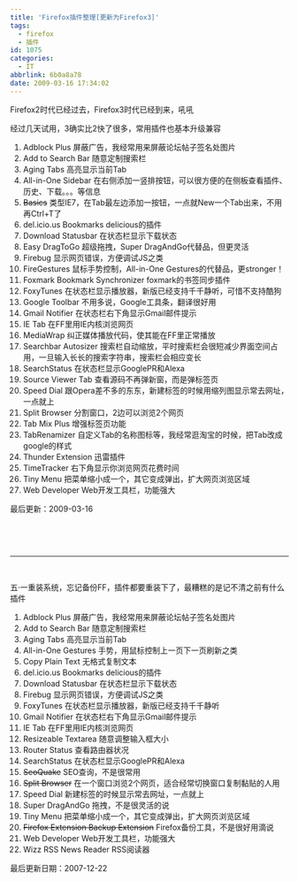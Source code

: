 ```yaml
---
title: 'Firefox插件整理[更新为Firefox3]'
tags:
  - firefox
  - 插件
id: 1075
categories:
  - IT
abbrlink: 6b0a8a78
date: 2009-03-16 17:34:02
---
```


Firefox2时代已经过去，Firefox3时代已经到来，吼吼

经过几天试用，3确实比2快了很多，常用插件也基本升级兼容

1.  Adblock Plus
    屏蔽广告，我经常用来屏蔽论坛帖子签名处图片
2.  Add to Search Bar
    随意定制搜索栏
3.  Aging Tabs
    高亮显示当前Tab
4.  All-in-One Sidebar
    在右侧添加一竖排按钮，可以很方便的在侧板查看插件、历史、下载。。。等信息
5.  <strike>Basics</strike>
    类型IE7，在Tab最左边添加一按钮，一点就New一个Tab出来，不用再Ctrl+T了
6.  del.icio.us Bookmarks
    delicious的插件
7.  Download Statusbar
    在状态栏显示下载状态
8.  Easy DragToGo
    超级拖拽，Super DragAndGo代替品，但更灵活
9.  Firebug
    显示网页错误，方便调试JS之类<!--more-->
10.  FireGestures
    鼠标手势控制，All-in-One Gestures的代替品，更stronger！
11.  Foxmark Bookmark Synchronizer
    foxmark的书签同步插件
12.  FoxyTunes
    在状态栏显示播放器，新版已经支持千千静听，可惜不支持酷狗
13.  Google Toolbar
    不用多说，Google工具条，翻译很好用
14.  Gmail Notifier
    在状态栏右下角显示Gmail邮件提示
15.  IE Tab
    在FF里用IE内核浏览网页
16.  MediaWrap
    纠正媒体播放代码，使其能在FF里正常播放
17.  Searchbar Autosizer
    搜索栏自动缩放，平时搜索栏会很短减少界面空间占用，一旦输入长长的搜索字符串，搜索栏会相应变长
18.  SearchStatus
    在状态栏显示GooglePR和Alexa
19.  Source Viewer Tab
    查看源码不再弹新窗，而是弹标签页
20.  Speed Dial
    跟Opera差不多的东东，新建标签的时候用缩列图显示常去网址，一点就上
21.  Split Browser
    分割窗口，2边可以浏览2个网页
22.  Tab Mix Plus
    增强标签页功能
23.  TabRenamizer
    自定义Tab的名称图标等，我经常逛淘宝的时候，把Tab改成google的样式
24.  Thunder Extension
    迅雷插件
25.  TimeTracker
    右下角显示你浏览网页花费时间
26.  Tiny Menu
    把菜单缩小成一个，其它变成弹出，扩大网页浏览区域
27.  Web Developer
    Web开发工具栏，功能强大
    &nbsp;

最后更新：2009-03-16

&nbsp;

&nbsp;

* * *

&nbsp;

五&middot;一重装系统，忘记备份FF，插件都要重装下了，最糟糕的是记不清之前有什么插件

1.  Adblock Plus
    屏蔽广告，我经常用来屏蔽论坛帖子签名处图片
2.  Add to Search Bar
    随意定制搜索栏
3.  Aging Tabs
    高亮显示当前Tab
4.  All-in-One Gestures
    手势，用鼠标控制上一页下一页刷新之类
5.  Copy Plain Text
    无格式复制文本
6.  del.icio.us Bookmarks
    delicious的插件
7.  Download Statusbar
    在状态栏显示下载状态
8.  Firebug
    显示网页错误，方便调试JS之类
9.  FoxyTunes
    在状态栏显示播放器，新版已经支持千千静听
10.  Gmail Notifier
    在状态栏右下角显示Gmail邮件提示
11.  IE Tab
    在FF里用IE内核浏览网页
12.  Resizeable Textarea
    随意调整输入框大小
13.  Router Status
    查看路由器状况
14.  SearchStatus
    在状态栏显示GooglePR和Alexa
15.  <strike>SeoQuake</strike>
    SEO查询，不是很常用
16.  <strike>Split Browser</strike>
    在一个窗口浏览2个网页，适合经常切换窗口复制黏贴的人用
17.  Speed Dial
    新建标签的时候显示常去网址，一点就上
18.  Super DragAndGo
    拖拽，不是很灵活的说
19.  Tiny Menu
    把菜单缩小成一个，其它变成弹出，扩大网页浏览区域
20.  <strike>Firefox Extension Backup Extension</strike>
    Firefox备份工具，不是很好用滴说
21.  Web Developer
    Web开发工具栏，功能强大
22.  Wizz RSS News Reader
    RSS阅读器
    &nbsp;

最后更新日期：2007-12-22